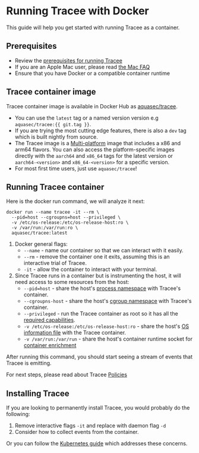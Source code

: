 # Running Tracee with Docker

This guide will help you get started with running Tracee as a container.

## Prerequisites

- Review the [prerequisites for running Tracee](./prerequisites.md)
- If you are an Apple Mac user, please read [the Mac FAQ](../advanced/mac.md)
- Ensure that you have Docker or a compatible container runtime

## Tracee container image

 Tracee container image is available in Docker Hub as [aquasec/tracee](https://hub.docker.com/r/aquasec/tracee).

- You can use the `latest` tag or a named version version e.g `aquasec/tracee:{{ git.tag }}`.
- If you are trying the most cutting edge features, there is also a `dev` tag which is built nightly from source.
- The Tracee image is a [Multi-platform](https://docs.docker.com/build/building/multi-platform/) image that includes a x86 and arm64 flavors. You can also access the platform-specific images directly with the `aarch64` and `x86_64` tags for the latest version or `aarch64-<version>` and `x86_64-<version>` for a specific version.  
- For most first time users, just use `aquasec/tracee`!

## Running Tracee container

 Here is the docker run command, we will analyze it next:

```shell
docker run --name tracee -it --rm \
  --pid=host --cgroupns=host --privileged \
  -v /etc/os-release:/etc/os-release-host:ro \
  -v /var/run:/var/run:ro \
  aquasec/tracee:latest
```

 1. Docker general flags:
    - `--name` - name our container so that we can interact with it easily.
    - `--rm` - remove the container one it exits, assuming this is an interactive trial of Tracee.
    - `-it` - allow the container to interact with your terminal.
 2. Since Tracee runs in a container but is instrumenting the host, it will need access to some resources from the host:
    - `--pid=host` - share the host's [process namespace]() with Tracee's container.
    - `--cgroupns-host` - share the host's [cgroup namespace]() with Tracee's container.
    - `--privileged` - run the Tracee container as root so it has all the [required capabilities](./prerequisites.md#process-capabilities).
    - `-v /etc/os-release:/etc/os-release-host:ro` - share the host's [OS information file](./prerequisites.md#os-information) with the Tracee container.
    - `-v /var/run:/var/run` - share the host's container runtime socket for [container enrichment](./container-engines.md)

 After running this command, you should start seeing a stream of events that Tracee is emitting.

 For next steps, please read about Tracee [Policies](../policies/index.md)

## Installing Tracee

 If you are looking to permanently install Tracee, you would probably do the following:

 1. Remove interactive flags `-it` and replace with daemon flag `-d`
 2. Consider how to collect events from the container.

 Or you can follow the [Kubernetes guide](./kubernetes.md) which addresses these concerns.

